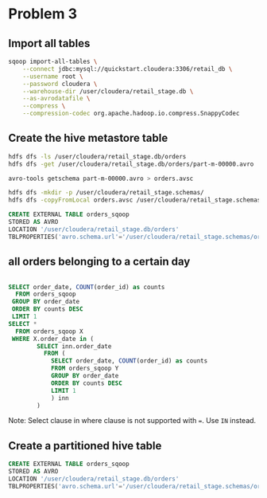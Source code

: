 # Problem 3

## Import all tables

```bash
sqoop import-all-tables \
    --connect jdbc:mysql://quickstart.cloudera:3306/retail_db \
    --username root \
    --password cloudera \
    --warehouse-dir /user/cloudera/retail_stage.db \
    --as-avrodatafile \
    --compress \
    --compression-codec org.apache.hadoop.io.compress.SnappyCodec
```

## Create the hive metastore table

```bash
hdfs dfs -ls /user/cloudera/retail_stage.db/orders
hdfs dfs -get /user/cloudera/retail_stage.db/orders/part-m-00000.avro

avro-tools getschema part-m-00000.avro > orders.avsc

hdfs dfs -mkdir -p /user/cloudera/retail_stage.schemas/
hdfs dfs -copyFromLocal orders.avsc /user/cloudera/retail_stage.schemas/
```

```sql
CREATE EXTERNAL TABLE orders_sqoop
STORED AS AVRO
LOCATION '/user/cloudera/retail_stage.db/orders'
TBLPROPERTIES('avro.schema.url'='/user/cloudera/retail_stage.schemas/orders.avsc')
```

## all orders belonging to a certain day

```sql

SELECT order_date, COUNT(order_id) as counts
  FROM orders_sqoop
 GROUP BY order_date
 ORDER BY counts DESC
 LIMIT 1
SELECT *
  FROM orders_sqoop X
 WHERE X.order_date in (
        SELECT inn.order_date
          FROM (
            SELECT order_date, COUNT(order_id) as counts
            FROM orders_sqoop Y
            GROUP BY order_date
            ORDER BY counts DESC
            LIMIT 1
            ) inn
        )
```

Note: Select clause in where clause is not supported with `=`. Use `IN` instead.

## Create a partitioned hive table

```sql
CREATE EXTERNAL TABLE orders_sqoop
STORED AS AVRO
LOCATION '/user/cloudera/retail_stage.db/orders'
TBLPROPERTIES('avro.schema.url'='/user/cloudera/retail_stage.schemas/orders.avsc')
```
